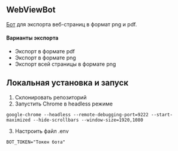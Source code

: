 ## WebViewBot 

[Бот](https://web_view_bot) для экспорта веб-страниц в формат png и pdf.

#### Варианты экспорта

- Экспорт в формате pdf
- Экспорт в формате png
- Экспорт всей страницы в формате png



## Локальная установка и запуск
1. Склонировать репозиторий
2. Запустить Chrome в headless режиме

```
google-chrome --headless --remote-debugging-port=9222 --start-maximized --hide-scrollbars --window-size=1920,1080
```

3. Настроить файл .env

```
BOT_TOKEN="Токен бота"
```
